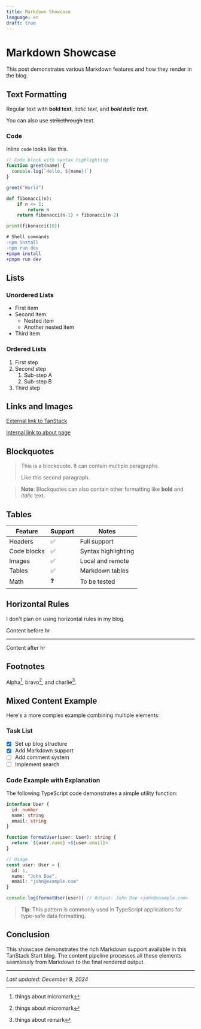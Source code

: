 ```yaml
---
title: Markdown Showcase
language: en
draft: true
---
```


# Markdown Showcase

This post demonstrates various Markdown features and how they render in the blog.

## Text Formatting

Regular text with **bold text**, _italic text_, and **_bold italic text_**.

You can also use ~~strikethrough~~ text.

### Code

Inline `code` looks like this.

```javascript
// Code block with syntax highlighting
function greet(name) {
  console.log(`Hello, ${name}!`)
}

greet("World")
```

```python collapse={2-4} title="Python example" frame="code"
def fibonacci(n):
    if n <= 1:
        return n
    return fibonacci(n-1) + fibonacci(n-2)

print(fibonacci(10))
```

```diff lang="bash"
# Shell commands
-npm install
-npm run dev
+pnpm install
+pnpm run dev
```

## Lists

### Unordered Lists

- First item
- Second item
  - Nested item
  - Another nested item
- Third item

### Ordered Lists

1. First step
2. Second step
   1. Sub-step A
   2. Sub-step B
3. Third step

## Links and Images

[External link to TanStack](https://tanstack.com)

[Internal link to about page](/about)

## Blockquotes

> This is a blockquote. It can contain multiple paragraphs.
>
> Like this second paragraph.

> **Note**: Blockquotes can also contain other formatting like **bold** and _italic_ text.

## Tables

| Feature     | Support | Notes               |
| ----------- | ------- | ------------------- |
| Headers     | ✅      | Full support        |
| Code blocks | ✅      | Syntax highlighting |
| Images      | ✅      | Local and remote    |
| Tables      | ✅      | Markdown tables     |
| Math        | ❓      | To be tested        |

## Horizontal Rules

I don't plan on using horizontal rules in my blog.

Content before hr

---

Content after hr

## Footnotes

Alpha[^micromark], bravo[^micromark], and charlie[^remark].

[^remark]: things about remark

[^micromark]: things about micromark

## Mixed Content Example

Here's a more complex example combining multiple elements:

### Task List

- [x] Set up blog structure
- [x] Add Markdown support
- [ ] Add comment system
- [ ] Implement search

### Code Example with Explanation

The following TypeScript code demonstrates a simple utility function:

```typescript
interface User {
  id: number
  name: string
  email: string
}

function formatUser(user: User): string {
  return `${user.name} <${user.email}>`
}

// Usage
const user: User = {
  id: 1,
  name: "John Doe",
  email: "john@example.com"
}

console.log(formatUser(user)) // Output: John Doe <john@example.com>
```

> **Tip**: This pattern is commonly used in TypeScript applications for type-safe data formatting.

## Conclusion

This showcase demonstrates the rich Markdown support available in this TanStack Start blog. The content pipeline processes all these elements seamlessly from Markdown to the final rendered output.

---

_Last updated: December 9, 2024_
